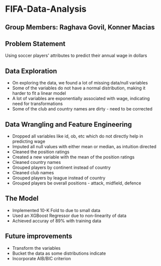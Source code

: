 # FIFA-Data-Analysis
## Group Members: Raghava Govil, Konner Macias

## Problem Statement
Using soccer players' attributes to predict their annual wage in dollars

## Data Exploration
- On exploring the data, we found a lot of missing data/null variables
- Some of the variables do not have a normal distribution, making it harder to fit a linear model
- A lot of variables are exponentially associated with wage, indicating need for transformations
- Some of the club and country names are dirty - need to be corrected

## Data Wrangling and Feature Engineering
- Dropped all variables like id, ob, etc which do not directly help in predicting wage
- Imputed all null values with either mean or median, as intuition directed
- Cleaned the position ratings
- Created a new variable with the mean of the position ratings
- Cleaned country names
- Grouped players by continent instead of country
- Cleaned club names
- Grouped players by league instead of country
- Grouped players be overall positions - attack, midfield, defence

## The Model
- Implemented 10-K Fold to due to small data 
- Used an XGBoost Regressor due to non-linearity of data
- Achieved accuray of 89% with training data

## Future improvements
- Transform the variables
- Bucket the data as some distributions indicate
- Incorporate AIB/BIC criterion

